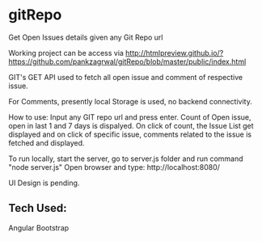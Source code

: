 # gitRepo
Get Open Issues details given any Git Repo url

Working project can be access via 
http://htmlpreview.github.io/?https://github.com/pankzagrwal/gitRepo/blob/master/public/index.html

GIT's GET API used to fetch all open issue and comment of respective issue.

For Comments, presently local Storage is used, no backend connectivity.

How to use:
Input any GIT repo url and press enter.
Count of Open issue, open in last 1 and 7 days is dispalyed. On click of count, the Issue List get displayed and on click of 
specific issue, comments related to the issue is fetched and displayed.

To run locally, start the server, go to server.js folder and run command "node server.js"
Open browser and type: 
http://localhost:8080/

UI Design is pending.

Tech Used:
------------------
Angular
Bootstrap
